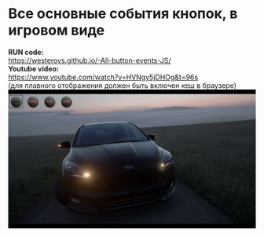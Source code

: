 # Все основные события кнопок, в игровом виде
<b>RUN code:</b><br>
https://westerovs.github.io/-All-button-events-JS/
<br>
<b>Youtube video:</b>
<br>
https://www.youtube.com/watch?v=HVNgy5jDHOg&t=96s
<br>
(для плавного отображения должен быть включен кеш в браузере)
<br>
<img src="cover.jpg"/>
